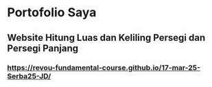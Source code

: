 # Portofolio Saya
## Website Hitung Luas dan Keliling Persegi dan Persegi Panjang
### https://revou-fundamental-course.github.io/17-mar-25-Serba25-JD/